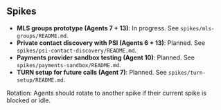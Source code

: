 ## Spikes

- **MLS groups prototype (Agents 7 + 13)**: In progress. See `spikes/mls-groups/README.md`.
- **Private contact discovery with PSI (Agents 6 + 13)**: Planned. See `spikes/psi-contact-discovery/README.md`.
- **Payments provider sandbox testing (Agent 10)**: Planned. See `spikes/payments-sandbox/README.md`.
- **TURN setup for future calls (Agent 7)**: Planned. See `spikes/turn-setup/README.md`.

Rotation: Agents should rotate to another spike if their current spike is blocked or idle.

